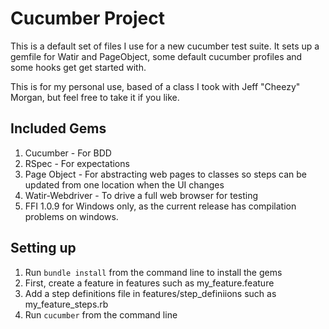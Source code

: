 # Cucumber Project

This is a default set of files I use for a new cucumber test suite. It sets up a gemfile for Watir and PageObject, some default cucumber profiles and some hooks get get started with.

This is for my personal use, based of a class I took with Jeff "Cheezy" Morgan, but feel free to take it if you like.

## Included Gems

1. Cucumber - For BDD
2. RSpec - For expectations
3. Page Object - For abstracting web pages to classes so steps can be updated from one location when the UI changes
4. Watir-Webdriver - To drive a full web browser for testing 
5. FFI 1.0.9 for Windows only, as the current release has compilation problems on windows.

## Setting up
1. Run `bundle install` from the command line to install the gems
1. First, create a feature in features such as my_feature.feature
2. Add a step definitions file in features/step_definiions such as my_feature_steps.rb
3. Run `cucumber` from the command line
